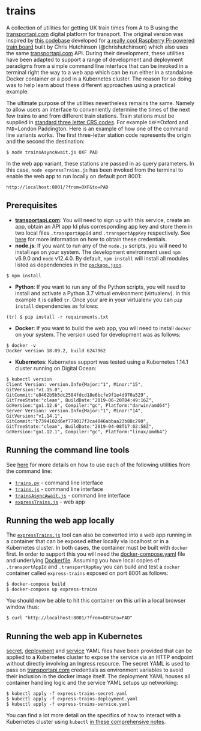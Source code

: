 # trains
A collection of utilities for getting UK train times from A to B using the [transportapi.com](transportapi.com) digital platform for transport.  The original version was inspired by [this codebase](https://github.com/chrishutchinson/train-departure-screen/blob/master/src/trains.py) developed for [a really cool Raspberry Pi-powered train board](https://twitter.com/chrishutchinson/status/1136743837244768257) built by Chris Hutchinson (@chrishutchinson) which also uses the same [transportapi.com](transportapi.com) API.  During their development, these utilities have been adapted to support a range of development and deployment paradigms from a simple command line interface that can be invoked in a terminal right the way to a web app which can be run either in a standalone Docker container or a pod in a Kubernetes cluster.  The reason for so doing was to help learn about these different approaches using a practical example.

The ultimate purpose of the utilities nevertheless remains the same.  Namely to allow users an interface to conveniently determine the times of the next few trains to and from different train stations.  Train stations must be supplied in [standard three letter CRS codes](http://www.railwaycodes.org.uk/crs/CRS0.shtm).  For example `OXF`=Oxford and `PAD`=London Paddington. Here is an example of how one of the command line variants works.  The first three-letter station code represents the origin and the second the destination:
```
$ node trainsAsyncAwait.js OXF PAD
```
In the web app variant, these stations are passed in as query parameters.  In this case, `node expressTrains.js` has been invoked from the terminal to enable the web app to run locally on default port 8001:
```
http://localhost:8001/?from=OXF&to=PAD
```

## Prerequisites
* **[transportapi.com](transportapi.com)**: You will need to sign up with this service, create an app, obtain an API app Id plus corresponding app key and store them in two local files `.transportAppId` and `.transportAppKey` respectively.  See [here](https://developer.transportapi.com/) for more information on how to obtain these credentials.
* **node.js**: If you want to run any of the `node.js` scripts, you will need to install `npm` on your system.  The development environment used `npm` v6.9.0 and `node` v12.4.0.  By default, `npm install` will install all modules listed as dependencies in the [`package.json`](package.json).
```
$ npm install
```
* **Python**: If you want to run any of the Python scripts, you will need to install and activate a Python 3.7 virtual environment (virtualenv).  In this example it is called `tr`.  Once your are in your virtualenv you can `pip install` dependencies as follows:
```
(tr) $ pip install -r requirements.txt
```
* **Docker**: If you want to build the web app, you will need to install `docker` on your system.  The version used for development was as follows:
```
$ docker -v
Docker version 18.09.2, build 6247962
```
* **Kubernetes**: Kubernetes support was tested using a Kubernetes 1.14.1 cluster running on Digital Ocean:
```
$ kubectl version
Client Version: version.Info{Major:"1", Minor:"15", GitVersion:"v1.15.0", GitCommit:"e8462b5b5dc2584fdcd18e6bcfe9f1e4d970a529", GitTreeState:"clean", BuildDate:"2019-06-20T04:49:16Z", GoVersion:"go1.12.6", Compiler:"gc", Platform:"darwin/amd64"}
Server Version: version.Info{Major:"1", Minor:"14", GitVersion:"v1.14.1", GitCommit:"b7394102d6ef778017f2ca4046abbaa23b88c290", GitTreeState:"clean", BuildDate:"2019-04-08T17:02:58Z", GoVersion:"go1.12.1", Compiler:"gc", Platform:"linux/amd64"}
```

## Running the command line tools
See [here](Scripts.md) for more details on how to use each of the following utilities from the command line:
* [`trains.py`](trains.py) - command line interface
* [`trains.js`](trains.js) - command line interface
* [`trainsAsyncAwait.js`](trainsAsyncAwait.js) - command line interface
* [`expressTrains.js`](expressTrains.js) - web app

## Running the web app locally
The [`expressTrains.js`](expressTrains.js) tool can also be converted into a web app running in a container that can be exposed either locally via localhost or in a Kubernetes cluster.  In both cases, the container must be built with `docker` first.  In order to support this you will need the [docker-compose.yaml](docker-compose.yaml) file and underlying [Dockerfile](Dockerfile).  Assuming you have local copies of `.transportAppId` and `.transportAppKey` you can build and test a `docker` container called `express-trains` exposed on port 8001 as follows:
```
$ docker-compose build
$ docker-compose up express-trains
```
You should now be able to hit this container on this url in a local browser window thus:
```
$ curl "http://localhost:8001/?from=OXF&to=PAD"
```
## Running the web app in Kubernetes
[secret](express-trains-secret.yaml), [deployment](express-trains-deployment.yaml) and [service](express-trains-service.yaml) YAML files have been provided that can be applied to a Kubernetes cluster to expose the service via an HTTP endpoint without directly involving an Ingress resource.  The secret YAML is used to pass on [transportapi.com](transportapi.com) credentials as environment variables to avoid their inclusion in the docker image itself.  The deployment YAML houses all container handling logic and the service YAML setups up networking:
```
$ kubectl apply -f express-trains-secret.yaml
$ kubectl apply -f express-trains-deployment.yaml
$ kubectl apply -f express-trains-service.yaml
```
You can find a lot more detail on the specifics of how to interact with a Kubernetes cluster using `kubectl` [in these comprehensive notes](KubernetesNotes.md).

